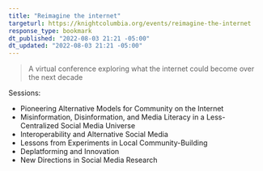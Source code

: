 ```yaml
---
title: "Reimagine the internet"
targeturl: https://knightcolumbia.org/events/reimagine-the-internet
response_type: bookmark
dt_published: "2022-08-03 21:21 -05:00"
dt_updated: "2022-08-03 21:21 -05:00"
---
```


> A virtual conference exploring what the internet could become over the next decade

Sessions:

- Pioneering Alternative Models for Community on the Internet
- Misinformation, Disinformation, and Media Literacy in a Less-Centralized Social Media Universe
- Interoperability and Alternative Social Media
- Lessons from Experiments in Local Community-Building
- Deplatforming and Innovation
- New Directions in Social Media Research